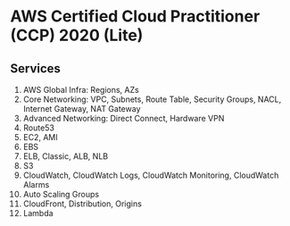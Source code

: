 # AWS Certified Cloud Practitioner (CCP) 2020 (Lite)

## Services
1. AWS Global Infra: Regions, AZs
2. Core Networking: VPC, Subnets, Route Table, Security Groups, NACL, Internet Gateway, NAT Gateway
3. Advanced Networking: Direct Connect, Hardware VPN
4. Route53
5. EC2, AMI
6. EBS
7. ELB, Classic, ALB, NLB
8. S3
9. CloudWatch, CloudWatch Logs, CloudWatch Monitoring, CloudWatch Alarms
10. Auto Scaling Groups
11. CloudFront, Distribution, Origins
12. Lambda

